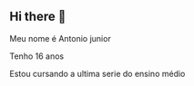 ## Hi there 👋
Meu nome é Antonio junior

Tenho 16 anos

Estou cursando a ultima serie do ensino médio

<!--
**antoniojjunior/antoniojjunior** is a ✨ _special_ ✨ repository because its `README.md` (this file) appears on your GitHub profile.


